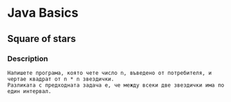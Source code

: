 # Java Basics

## Square of stars

### Description
    Напишете програма, която чете число n, въведено от потребителя, и чертае квадрат от n * n звездички. 
    Разликата с предходната задача е, че между всеки две звездички има по един интервал.